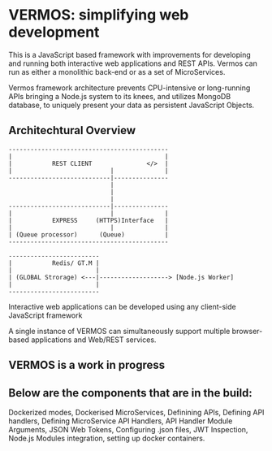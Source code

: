 # VERMOS: simplifying web development

This is a JavaScript based framework with improvements for developing and running both interactive web applications and REST APIs. Vermos can run as either a monolithic back-end or as a set of MicroServices.

Vermos framework architecture prevents CPU-intensive or long-running APIs bringing a Node.js system to its knees, and utilizes MongoDB database, to uniquely present your data as persistent JavaScript Objects.

## Architechtural Overview

    --------------------------------------------
    |                                          |
    |           REST CLIENT               </>  |
    |                           |              |
    ----------------------------|---------------
                                |
                                |
                                |
    ----------------------------|---------------
    |                           |              |
    |           EXPRESS     (HTTPS)Interface   |
    |                           |              |
    | (Queue processor)      (Queue)           |
    --------------------------------------------
 
    ------------------------- 
    |           Redis/ GT.M |          
    |                       |              
    | (GLOBAL Strorage) <---|-------------------> [Node.js Worker]
    |                       |
    -------------------------






Interactive web applications can be developed using any client-side JavaScript framework

A single instance of VERMOS can simultaneously support multiple browser-based applications and Web/REST services.

## VERMOS is a work in progress

## Below are the components that are in the build:

Dockerized modes, Dockerised MicroServices, Definining APIs, Defining API handlers, Defining MicroService API Handlers, API Handler Module Arguments, JSON Web Tokens, Configuring .json files, JWT Inspection, Node.js Modules integration, setting up docker containers.

